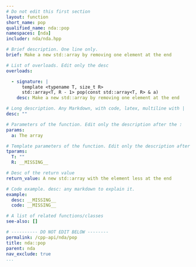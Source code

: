 ```yaml
---
# Do not edit this first section
layout: function
short_name: pop
qualified_name: nda::pop
namespaces: [nda]
includer: nda/nda.hpp

# Brief description. One line only.
brief: Make a new std::array by removing one element at the end

# List of overloads. Edit only the desc
overloads:

  - signature: |
      template <typename T, size_t R>
      std::array<T, R - 1> pop(const std::array<T, R> & a)
    desc: Make a new std::array by removing one element at the end

# Long description. Any Markdown, with code, latex, multiline with |
desc: ""

# Parameters of the function. Edit only the description after the :
params:
  a: The array

# Template parameters of the function. Edit only the description after the :
tparams:
  T: ""
  R: __MISSING__

# Desc of the return value
return_value: A new std::array with the element less at the end

# Code example. desc: any markdown to explain it.
example:
  desc: __MISSING__
  code: __MISSING__

# A list of related functions/classes
see-also: []

# ---------- DO NOT EDIT BELOW --------
permalink: /cpp-api/nda/pop
title: nda::pop
parent: nda
nav_exclude: true
...
```


